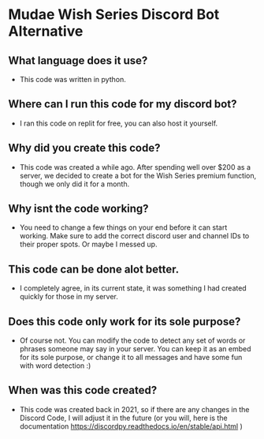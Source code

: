 # Mudae Wish Series Discord Bot Alternative
 
## What language does it use?
- This code was written in python.

## Where can I run this code for my discord bot?
- I ran this code on replit for free, you can also host it yourself.

## Why did you create this code?
- This code was created a while ago. After spending well over $200 as a server, we decided to create a bot for the Wish Series premium function, though we only did it for a month.

## Why isnt the code working?
- You need to change a few things on your end before it can start working. Make sure to add the correct discord user and channel IDs to their proper spots. Or maybe I messed up.

## This code can be done alot better.
- I completely agree, in its current state, it was something I had created quickly for those in my server.

## Does this code only work for its sole purpose?
- Of course not. You can modify the code to detect any set of words or phrases someone may say in your server. You can keep it as an embed for its sole purpose, or change it to all messages and have some fun with word detection :)

## When was this code created?
- This code was created back in 2021, so if there are any changes in the Discord Code, I will adjust it in the future (or you will, here is the documentation https://discordpy.readthedocs.io/en/stable/api.html )
